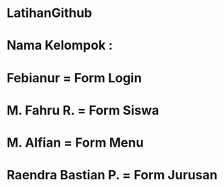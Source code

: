 # LatihanGithub
# Nama Kelompok : 
# Febianur = Form Login
# M. Fahru R. = Form Siswa
# M. Alfian = Form Menu
# Raendra Bastian P. = Form Jurusan

